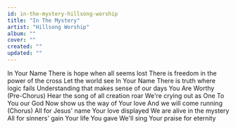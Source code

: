 ```yaml
---
id: in-the-mystery-hillsong-worship
title: "In The Mystery"
artist: "Hillsong Worship"
album: ""
cover: ""
created: ""
updated: ""
---
```


In Your Name
There is hope when all seems lost
There is freedom in the power of the cross
Let the world see
In Your Name
There is truth where logic fails
Understanding that makes sense of our days
You Are Worthy
(Pre-Chorus)
Hear the song of all creation roar
We're crying out as One
To You our God
Now show us the way of Your love
And we will come running
(Chorus)
All for Jesus' name
Your love displayed
We are alive in the mystery
All for sinners' gain
Your life You gave
We'll sing Your praise for eternity